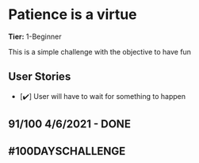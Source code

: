 # Patience is a virtue

**Tier:** 1-Beginner

This is a simple challenge with the objective to have fun

## User Stories

-   [✔️] User will have to wait for something to happen

## 91/100 4/6/2021 - DONE

## #100DAYSCHALLENGE